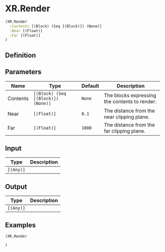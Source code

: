 # XR.Render

```clojure
(XR.Render
  :Contents [(Block) (Seq [(Block)]) (None)]
  :Near [(Float)]
  :Far [(Float)]
)
```

## Definition


## Parameters
| Name | Type | Default | Description |
|------|------|---------|-------------|
| Contents | `[(Block) (Seq [(Block)]) (None)]` | `None` | The blocks expressing the contents to render. |
| Near | `[(Float)]` | `0.1` | The distance from the near clipping plane. |
| Far | `[(Float)]` | `1000` | The distance from the far clipping plane. |


## Input
| Type | Description |
|------|-------------|
| `[(Any)]` |  |


## Output
| Type | Description |
|------|-------------|
| `[(Any)]` |  |


## Examples

```clojure
(XR.Render

)
```
